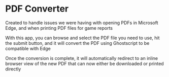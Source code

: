 # PDF Converter

Created to handle issues we were having with opening PDFs in Microsoft Edge, and when printing PDF files for game reports

With this app, you can browse and select the PDF file you need to use, hit the submit button, and it will convert the PDF using Ghostscript to be compatible with Edge

Once the conversion is complete, it will automatically redirect to an inline browser view of the new PDF that can now either be downloaded or printed directly
